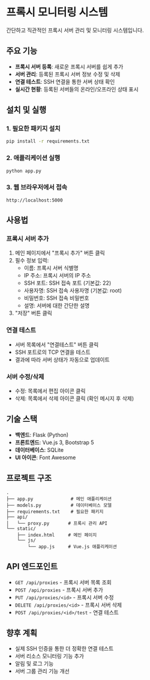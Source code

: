 # 프록시 모니터링 시스템

간단하고 직관적인 프록시 서버 관리 및 모니터링 시스템입니다.

## 주요 기능

- **프록시 서버 등록**: 새로운 프록시 서버를 쉽게 추가
- **서버 관리**: 등록된 프록시 서버 정보 수정 및 삭제
- **연결 테스트**: SSH 연결을 통한 서버 상태 확인
- **실시간 현황**: 등록된 서버들의 온라인/오프라인 상태 표시

## 설치 및 실행

### 1. 필요한 패키지 설치
```bash
pip install -r requirements.txt
```

### 2. 애플리케이션 실행
```bash
python app.py
```

### 3. 웹 브라우저에서 접속
```
http://localhost:5000
```

## 사용법

### 프록시 서버 추가
1. 메인 페이지에서 "프록시 추가" 버튼 클릭
2. 필수 정보 입력:
   - 이름: 프록시 서버 식별명
   - IP 주소: 프록시 서버의 IP 주소
   - SSH 포트: SSH 접속 포트 (기본값: 22)
   - 사용자명: SSH 접속 사용자명 (기본값: root)
   - 비밀번호: SSH 접속 비밀번호
   - 설명: 서버에 대한 간단한 설명
3. "저장" 버튼 클릭

### 연결 테스트
- 서버 목록에서 "연결테스트" 버튼 클릭
- SSH 포트로의 TCP 연결을 테스트
- 결과에 따라 서버 상태가 자동으로 업데이트

### 서버 수정/삭제
- 수정: 목록에서 편집 아이콘 클릭
- 삭제: 목록에서 삭제 아이콘 클릭 (확인 메시지 후 삭제)

## 기술 스택

- **백엔드**: Flask (Python)
- **프론트엔드**: Vue.js 3, Bootstrap 5
- **데이터베이스**: SQLite
- **UI 아이콘**: Font Awesome

## 프로젝트 구조

```
.
├── app.py              # 메인 애플리케이션
├── models.py           # 데이터베이스 모델
├── requirements.txt    # 필요한 패키지
├── api/
│   └── proxy.py       # 프록시 관리 API
└── static/
    ├── index.html     # 메인 페이지
    └── js/
        └── app.js     # Vue.js 애플리케이션
```

## API 엔드포인트

- `GET /api/proxies` - 프록시 서버 목록 조회
- `POST /api/proxies` - 프록시 서버 추가
- `PUT /api/proxies/<id>` - 프록시 서버 수정
- `DELETE /api/proxies/<id>` - 프록시 서버 삭제
- `POST /api/proxies/<id>/test` - 연결 테스트

## 향후 계획

- 실제 SSH 인증을 통한 더 정확한 연결 테스트
- 서버 리소스 모니터링 기능 추가
- 알림 및 로그 기능
- 서버 그룹 관리 기능 개선
